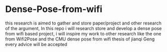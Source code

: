 # Dense-Pose-from-wifi
this research is aimed to gather and store paper/project and other research of the argument,
In this repo i will research store and develop a dense pose from wifi based project,
i will inspire my work to other research like the one from Wifi2Pose and the CMU dense pose from wifi thesis of jianqi Geng
every advice will be accepted
